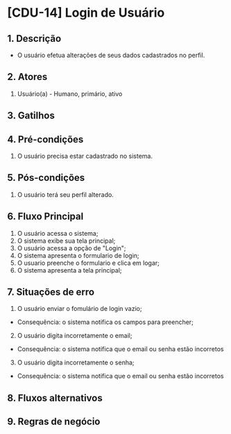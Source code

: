 # [CDU-14] Login de Usuário

## 1. Descrição
 - O usuário efetua alterações de seus dados cadastrados no perfil.
## 2. Atores
 1. Usuário(a) - Humano, primário, ativo
## 3. Gatilhos

## 4. Pré-condições
 1. O usuário precisa estar cadastrado no sistema.

## 5. Pós-condições
 1. O usuário terá seu perfil alterado.

## 6. Fluxo Principal
1. O usuário acessa o sistema;
2. O sistema exibe sua tela principal;
3. O usuário acessa a opção de "Login";
4. O sistema apresenta o formulario de login;
5. O usuario preenche o formulario e clica em logar;
6. O sistema apresenta a tela principal;

## 7. Situações de erro
 1. O usuário enviar o fomulário de login vazio;
 - Consequência: o sistema notifica os campos para preencher;
 2. O usuário digita incorretamente o email;
 - Consequência: o sistema notifica que o email ou senha estão incorretos
 3. O usuário digita incorretamente o senha;
 - Consequência: o sistema notifica que o email ou senha estão incorretos


## 8. Fluxos alternativos

## 9. Regras de negócio

